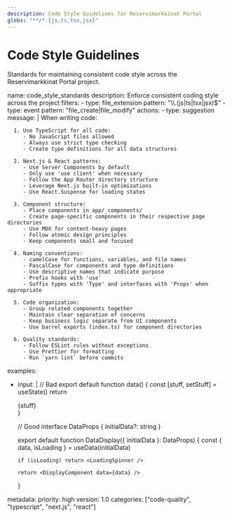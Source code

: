 ```yaml
---
description: Code Style Guidelines for Reservimarkkinat Portal
globs: "**/*.{js,ts,tsx,jsx}"
---
```

# Code Style Guidelines
Standards for maintaining consistent code style across the Reservimarkkinat Portal project.

<rule>
name: code_style_standards
description: Enforce consistent coding style across the project
filters:
  - type: file_extension
    pattern: "\\.(js|ts|tsx|jsx)$"
  - type: event
    pattern: "file_create|file_modify"
actions:
  - type: suggestion
    message: |
      When writing code:

      1. Use TypeScript for all code:
         - No JavaScript files allowed
         - Always use strict type checking
         - Create type definitions for all data structures

      2. Next.js & React patterns:
         - Use Server Components by default
         - Only use 'use client' when necessary
         - Follow the App Router directory structure
         - Leverage Next.js built-in optimizations
         - Use React.Suspense for loading states

      3. Component structure:
         - Place components in app/_components/
         - Create page-specific components in their respective page directories
         - Use MDX for content-heavy pages
         - Follow atomic design principles
         - Keep components small and focused

      4. Naming conventions:
         - camelCase for functions, variables, and file names
         - PascalCase for components and type definitions
         - Use descriptive names that indicate purpose
         - Prefix hooks with 'use'
         - Suffix types with 'Type' and interfaces with 'Props' when appropriate

      5. Code organization:
         - Group related components together
         - Maintain clear separation of concerns
         - Keep business logic separate from UI components
         - Use barrel exports (index.ts) for component directories

      6. Quality standards:
         - Follow ESLint rules without exceptions
         - Use Prettier for formatting
         - Run `yarn lint` before commits

examples:
  - input: |
      // Bad
      export default function data() {
        const [stuff, setStuff] = useState<any>()
        return <div>{stuff}</div>
      }
      
      // Good
      interface DataProps {
        initialData?: string
      }
      
      export default function DataDisplay({ initialData }: DataProps) {
        const { data, isLoading } = useData(initialData)
        
        if (isLoading) return <LoadingSpinner />
        
        return <DisplayComponent data={data} />
      }

metadata:
  priority: high
  version: 1.0
  categories: ["code-quality", "typescript", "next.js", "react"]
</rule>
